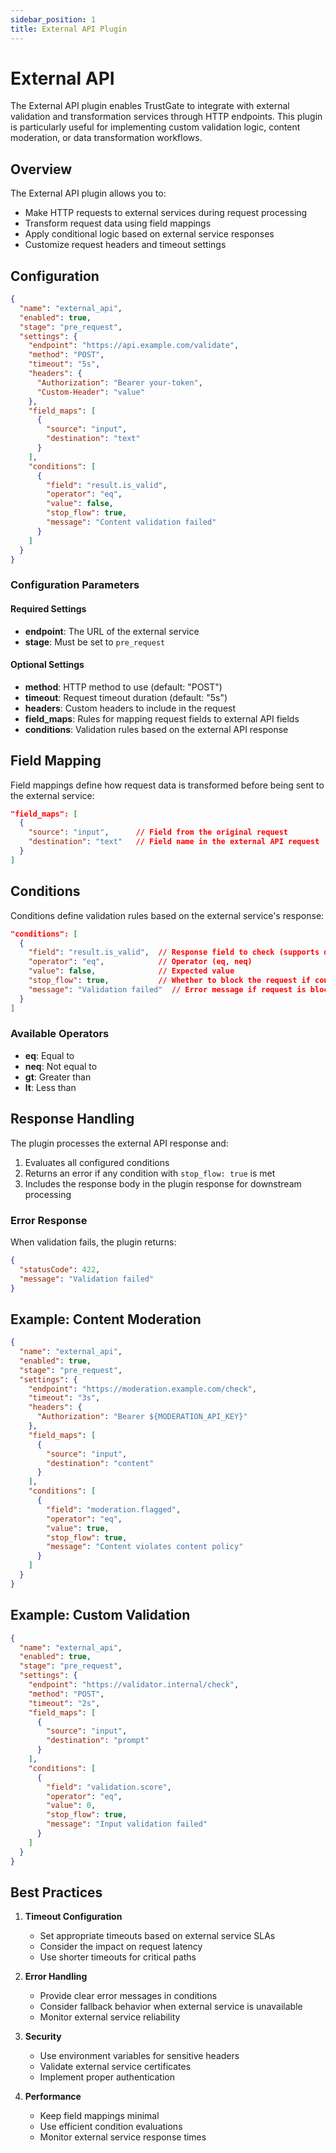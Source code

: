 ```yaml
---
sidebar_position: 1
title: External API Plugin
---
```


# External API

The External API plugin enables TrustGate to integrate with external validation and transformation services through HTTP endpoints. This plugin is particularly useful for implementing custom validation logic, content moderation, or data transformation workflows.

## Overview

The External API plugin allows you to:
- Make HTTP requests to external services during request processing
- Transform request data using field mappings
- Apply conditional logic based on external service responses
- Customize request headers and timeout settings

## Configuration

```json
{
  "name": "external_api",
  "enabled": true,
  "stage": "pre_request",
  "settings": {
    "endpoint": "https://api.example.com/validate",
    "method": "POST",
    "timeout": "5s",
    "headers": {
      "Authorization": "Bearer your-token",
      "Custom-Header": "value"
    },
    "field_maps": [
      {
        "source": "input",
        "destination": "text"
      }
    ],
    "conditions": [
      {
        "field": "result.is_valid",
        "operator": "eq",
        "value": false,
        "stop_flow": true,
        "message": "Content validation failed"
      }
    ]
  }
}
```

### Configuration Parameters

#### Required Settings

- **endpoint**: The URL of the external service
- **stage**: Must be set to `pre_request`

#### Optional Settings

- **method**: HTTP method to use (default: "POST")
- **timeout**: Request timeout duration (default: "5s")
- **headers**: Custom headers to include in the request
- **field_maps**: Rules for mapping request fields to external API fields
- **conditions**: Validation rules based on the external API response

## Field Mapping

Field mappings define how request data is transformed before being sent to the external service:

```json
"field_maps": [
  {
    "source": "input",      // Field from the original request
    "destination": "text"   // Field name in the external API request
  }
]
```

## Conditions

Conditions define validation rules based on the external service's response:

```json
"conditions": [
  {
    "field": "result.is_valid",  // Response field to check (supports dot notation)
    "operator": "eq",            // Operator (eq, neq)
    "value": false,              // Expected value
    "stop_flow": true,           // Whether to block the request if condition matches
    "message": "Validation failed"  // Error message if request is blocked
  }
]
```

### Available Operators

- **eq**: Equal to
- **neq**: Not equal to
- **gt**: Greater than
- **lt**: Less than

## Response Handling

The plugin processes the external API response and:
1. Evaluates all configured conditions
2. Returns an error if any condition with `stop_flow: true` is met
3. Includes the response body in the plugin response for downstream processing

### Error Response

When validation fails, the plugin returns:

```json
{
  "statusCode": 422,
  "message": "Validation failed"
}
```

## Example: Content Moderation

```json
{
  "name": "external_api",
  "enabled": true,
  "stage": "pre_request",
  "settings": {
    "endpoint": "https://moderation.example.com/check",
    "timeout": "3s",
    "headers": {
      "Authorization": "Bearer ${MODERATION_API_KEY}"
    },
    "field_maps": [
      {
        "source": "input",
        "destination": "content"
      }
    ],
    "conditions": [
      {
        "field": "moderation.flagged",
        "operator": "eq",
        "value": true,
        "stop_flow": true,
        "message": "Content violates content policy"
      }
    ]
  }
}
```

## Example: Custom Validation

```json
{
  "name": "external_api",
  "enabled": true,
  "stage": "pre_request",
  "settings": {
    "endpoint": "https://validator.internal/check",
    "method": "POST",
    "timeout": "2s",
    "field_maps": [
      {
        "source": "input",
        "destination": "prompt"
      }
    ],
    "conditions": [
      {
        "field": "validation.score",
        "operator": "eq",
        "value": 0,
        "stop_flow": true,
        "message": "Input validation failed"
      }
    ]
  }
}
```

## Best Practices

1. **Timeout Configuration**
   - Set appropriate timeouts based on external service SLAs
   - Consider the impact on request latency
   - Use shorter timeouts for critical paths

2. **Error Handling**
   - Provide clear error messages in conditions
   - Consider fallback behavior when external service is unavailable
   - Monitor external service reliability

3. **Security**
   - Use environment variables for sensitive headers
   - Validate external service certificates
   - Implement proper authentication

4. **Performance**
   - Keep field mappings minimal
   - Use efficient condition evaluations
   - Monitor external service response times
